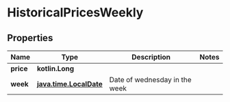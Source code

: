 
# HistoricalPricesWeekly

## Properties
Name | Type | Description | Notes
------------ | ------------- | ------------- | -------------
**price** | **kotlin.Long** |  | 
**week** | [**java.time.LocalDate**](java.time.LocalDate.md) | Date of wednesday in the week | 



